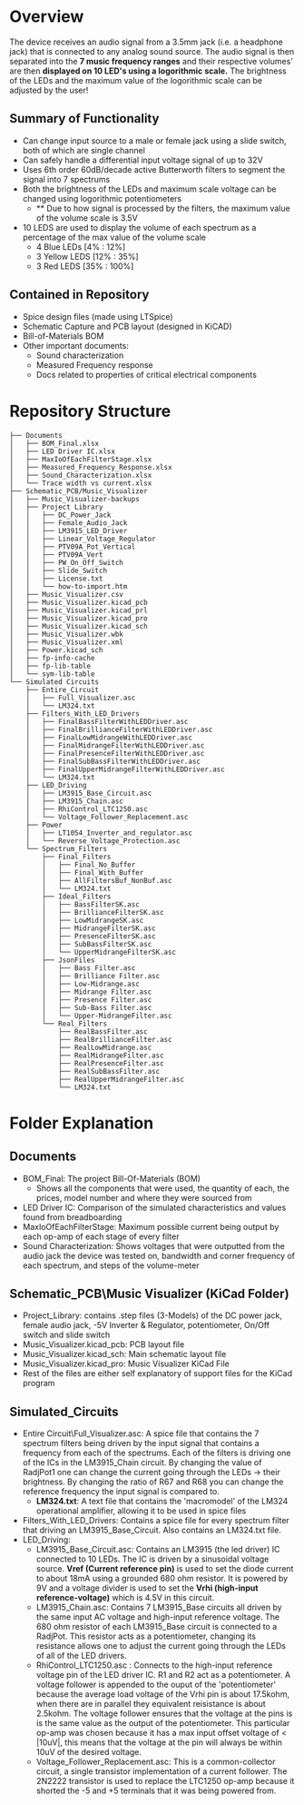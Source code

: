 # Overview      
The device receives an audio signal from a 3.5mm jack (i.e. a headphone jack) that is connected to any analog sound source. The audio signal is then separated into the **7 music frequency ranges** and their respective volumes' are then **displayed on 10 LED's using a logorithmic scale.**
The brightness of the LEDs and the maximum value of the logorithmic scale can be adjusted by the user!
   
## Summary of Functionality
- Can change input source to a male or female jack using a slide switch, both of which are single channel
- Can safely handle a differential input voltage signal of up to 32V
- Uses 6th order 60dB/decade active Butterworth filters to segment the signal into 7 spectrums
- Both the brightness of the LEDs and maximum scale voltage can be changed using logorithmic potentiometers
   - ** Due to how signal is processed by the filters, the maximum value of the volume scale is 3.5V
- 10 LEDS are used to display the volume of each spectrum as a percentage of the max value of the volume scale
   - 4 Blue LEDs     [4% : 12%]
   - 3 Yellow LEDS   [12% : 35%]
   - 3 Red LEDS      [35% : 100%]
## Contained in Repository
- Spice design files (made using LTSpice)
- Schematic Capture and PCB layout (designed in KiCAD)
- Bill-of-Materials BOM
- Other important documents:
   - Sound characterization
   - Measured Frequency response
   - Docs related to properties of critical electrical components

# Repository Structure
```
├── Documents
│   ├── BOM_Final.xlsx
│   ├── LED Driver IC.xlsx
│   ├── MaxIoOfEachFilterStage.xlsx
│   ├── Measured_Frequency_Response.xlsx
│   ├── Sound_Characterization.xlsx
│   └── Trace width vs current.xlsx
├── Schematic_PCB/Music_Visualizer
│   ├── Music_Visualizer-backups
│   ├── Project Library
│   │   ├── DC_Power_Jack
│   │   ├── Female_Audio_Jack
│   │   ├── LM3915_LED_Driver
│   │   ├── Linear_Voltage_Regulator
│   │   ├── PTV09A_Pot_Vertical
│   │   ├── PTV09A_Vert
│   │   ├── PW_On_Off_Switch
│   │   ├── Slide_Switch
│   │   ├── License.txt
│   │   └── how-to-import.htm
│   ├── Music_Visualizer.csv
│   ├── Music_Visualizer.kicad_pcb
│   ├── Music_Visualizer.kicad_prl
│   ├── Music_Visualizer.kicad_pro
│   ├── Music_Visualizer.kicad_sch
│   ├── Music_Visualizer.wbk
│   ├── Music_Visualizer.xml
│   ├── Power.kicad_sch
│   ├── fp-info-cache
│   ├── fp-lib-table
│   └── sym-lib-table
└── Simulated Circuits
    ├── Entire_Circuit 
    │   ├── Full_Visualizer.asc
    │   └── LM324.txt
    ├── Filters_With_LED_Drivers
    │   ├── FinalBassFilterWithLEDDriver.asc
    │   ├── FinalBrillianceFilterWithLEDDriver.asc
    │   ├── FinalLowMidrangeWithLEDDriver.asc
    │   ├── FinalMidrangeFilterWithLEDDriver.asc
    │   ├── FinalPresenceFilterWithLEDDriver.asc
    │   ├── FinalSubBassFilterWithLEDDriver.asc
    │   ├── FinalUpperMidrangeFilterWithLEDDriver.asc
    │   └── LM324.txt
    ├── LED_Driving
    │   ├── LM3915_Base_Circuit.asc
    │   ├── LM3915_Chain.asc
    │   ├── RhiControl_LTC1250.asc
    │   └── Voltage_Follower_Replacement.asc
    ├── Power
    │   ├── LT1054_Inverter_and_regulator.asc
    │   └── Reverse_Voltage_Protection.asc
    └── Spectrum_Filters
        ├── Final_Filters
        │   ├── Final_No_Buffer
        │   ├── Final_With_Buffer
        │   ├── AllFiltersBuf_NonBuf.asc
        │   └── LM324.txt
        ├── Ideal_Filters
        │   ├── BassFilterSK.asc
        │   ├── BrillianceFilterSK.asc
        │   ├── LowMidrangeSK.asc
        │   ├── MidrangeFilterSK.asc
        │   ├── PresenceFilterSK.asc
        │   ├── SubBassFilterSK.asc
        │   └── UpperMidrangeFilterSK.asc
        ├── JsonFiles
        │   ├── Bass Filter.asc
        │   ├── Brilliance Filter.asc
        │   ├── Low-Midrange.asc
        │   ├── Midrange Filter.asc
        │   ├── Presence Filter.asc
        │   ├── Sub-Bass Filter.asc
        │   └── Upper-MidrangeFilter.asc
        └── Real_Filters
            ├── RealBassFilter.asc
            ├── RealBrillianceFilter.asc
            ├── RealLowMidrange.asc
            ├── RealMidrangeFilter.asc
            ├── RealPresenceFilter.asc
            ├── RealSubBassFilter.asc
            ├── RealUpperMidrangeFilter.asc
            └── LM324.txt
  ```
# Folder Explanation
## Documents
- BOM_Final: The project Bill-Of-Materials (BOM)
   - Shows all the components that were used, the quantity of each, the prices, model number and where they were sourced from
- LED Driver IC: Comparison of the simulated characteristics and values found from breadboarding
- MaxIoOfEachFilterStage: Maximum possible current being output by each op-amp of each stage of every filter
- Sound Characterization: Shows voltages that were outputted from the audio jack the device was tested on, bandwidth and corner frequency of each spectrum, and steps of the volume-meter
## Schematic_PCB\Music Visualizer (KiCad Folder)
- Project_Library: contains .step files (3-Models) of the DC power jack, female audio jack, -5V Inverter & Regulator, potentiometer, On/Off switch and slide switch
- Music_Visualizer.kicad_pcb: PCB layout file
- Music_Visualizer.kicad_sch: Main schematic layout file
- Music_Visualizer.kicad_pro: Music Visualizer KiCad File
- Rest of the files are either self explanatory of support files for the KiCad program
## Simulated_Circuits
- Entire Circuit\Full_Visualizer.asc: A spice file that contains the 7 spectrum filters being driven by the input signal that contains a frequency from each of the spectrums.  Each of the filters is driving one of the ICs in the LM3915_Chain circuit.  By changing the value of RadjPot1 one can change the current going through the LEDs -> their brightness.  By changing the ratio of R67 and R68 you can change the reference frequency the input signal is compared to.
    - **LM324.txt**: A text file that contains the 'macromodel' of the LM324 operational amplifier, allowing it to be used in spice files
- Filters_With_LED_Drivers: Contains a spice file for every spectrum filter that driving an LM3915_Base_Circuit.  Also contains an LM324.txt file.
- LED_Driving:
    - LM3915_Base_Circuit.asc: Contains an LM3915 (the led driver) IC connected to 10 LEDs.  The IC is driven by a sinusoidal voltage source.  **Vref (Current reference pin)** is used to set the diode current to about 18mA using a grounded 680 ohm resistor.  It is powered by 9V and a voltage divider is used to set the **Vrhi (high-input reference-voltage)** which is 4.5V in this circuit.
    - LM3915_Chain.asc: Contains 7 LM3915_Base circuits all driven by the same input AC voltage and high-input reference voltage.  The 680 ohm resistor of each LM3915_Base circuit is connected to a RadjPot.  This resistor acts as a potentiometer, changing its resistance allows one to adjust the current going through the LEDs of all of the LED drivers.
    - RhiControl_LTC1250.asc : Connects to the high-input reference voltage pin of the LED driver IC.  R1 and R2 act as a potentiometer. A voltage follower is appended to the ouput of the 'potentiometer' because the average load voltage of the Vrhi pin is about 17.5kohm, when there are in parallel they equivalent reisistance is about 2.5kohm.  The voltage follower ensures that the voltage at the pins is is the same value as the output of the potentiometer.  This particular op-amp was chosen because it has a max input offset voltage of < |10uV|, this means that the voltage at the pin will always be within 10uV of the desired voltage.
    - Voltage_Follower_Replacement.asc:  This is a common-collector circuit, a single transistor implementation of a current follower.  The 2N2222 transistor is used to replace the LTC1250 op-amp because it shorted the -5 and +5 terminals that it was being powered from.


